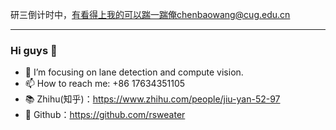 
 研三倒计时中，有看得上我的可以踹一踹俺chenbaowang@cug.edu.cn

-------

### Hi guys 👋

- 🌱 I’m focusing on lane detection and compute vision.
- 📫 How to reach me: +86 17634351105
- 📚 Zhihu(知乎)：https://www.zhihu.com/people/jiu-yan-52-97
- 👾 Github：https://github.com/rsweater

